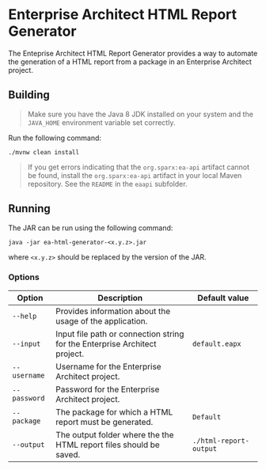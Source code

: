 # Enterprise Architect HTML Report Generator

The Enteprise Architect HTML Report Generator provides a way to automate the generation of a HTML report from a package in an Enterprise Architect project.

## Building
> Make sure you have the Java 8 JDK installed on your system and the `JAVA_HOME` environment variable set correctly.

Run the following command:

`./mvnw clean install`

> If you get errors indicating that the `org.sparx:ea-api` artifact cannot be found, install the `org.sparx:ea-api` artifact in your local Maven repository.
See the `README` in the `eaapi` subfolder.

## Running
The JAR can be run using the following command:

`java -jar ea-html-generator-<x.y.z>.jar`

where `<x.y.z>` should be replaced by the version of the JAR.

### Options
|Option|Description|Default value|
|---|---|---|
|`--help`|Provides information about the usage of the application.||
|`--input`|Input file path or connection string for the Enterprise Architect project.|`default.eapx`|
|`--username`|Username for the Enterprise Architect project.||
|`--password`|Password for the Enterprise Architect project.||
|`--package`|The package for which a HTML report must be generated.|`Default`|
|`--output`|The output folder where the the HTML report files should be saved.|`./html-report-output`|